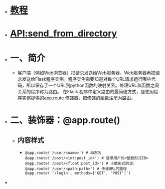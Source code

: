- # [教程](https://blog.csdn.net/weixin_45950544/article/details/103850670?utm_medium=distribute.pc_aggpage_search_result.none-task-blog-2~aggregatepage~first_rank_ecpm_v1~rank_v31_ecpm-3-103850670-null-null.pc_agg_new_rank&utm_term=app.root_path%20flask&spm=1000.2123.3001.4430)
- # [API:send_from_directory](https://tedboy.github.io/flask/generated/flask.send_from_directory.html)
- # 一、简介
	- 客户端（例如Web浏览器）把请求发送给Web服务器，Web服务器再把请求发送给Flask程序实例。程序实例需要知道对每个URL请求运行哪些代码，所以保存了一个URL到python函数的映射关系。处理URL和函数之间关系的程序称为路由。
	  在Flask 程序中定义路由的最简便方式，是使用程序实例提供的app.route 修饰器，把修饰的函数注册为路由。
- # 二、装饰器：@app.route()
	- ## 内容样式
		- ```
		  @app.route('/user/<name>') # 动态名
		  @app.route('/post/<int:post_id>') # 登录用户的<整数形式ID>
		  @app.route('/post/<float:post_id>') # 小数形式的ID
		  @app.route('/user/<path:path>') # 传递URL的路径
		  @app.route(''/login', methods=['GET', 'POST']')
		  ```
-